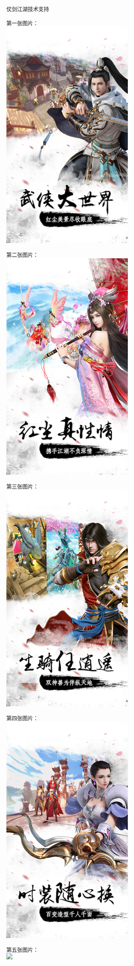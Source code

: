 仗剑江湖技术支持</br></br>
第一张图片：</br>
![](https://github.com/daishengnia/daishengniao/blob/zjjh/1.png?raw=true)</br></br>
第二张图片：</br>
![](https://github.com/daishengnia/daishengniao/blob/zjjh/2.png?raw=true)</br></br>
第三张图片：</br>
![](https://github.com/daishengnia/daishengniao/blob/zjjh/3.png?raw=true)</br></br>
第四张图片：</br>
![](https://github.com/daishengnia/daishengniao/blob/zjjh/4.png?raw=true)</br></br>
第五张图片：</br>
![](hhttps://github.com/daishengnia/daishengniao/blob/zjjh/5.png?raw=true)</br></br>
